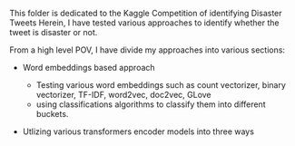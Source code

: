 This folder is dedicated to the Kaggle Competition of identifying Disaster Tweets
Herein, I have tested various approaches to identify whether the tweet is disaster or not. 

From a high level POV, I have divide my approaches into various sections:

* Word embeddings based approach
  * Testing various word embeddings such as count vectorizer, binary vectorizer, TF-IDF, word2vec, doc2vec, GLove
  * using classifications algorithms to classify them into different buckets. 

* Utlizing various transformers encoder models into three ways
